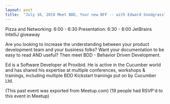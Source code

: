 ```yaml
---
layout: post
title:  "July 16, 2019 Meet BDD, Your new BFF -- with Edward Snodgrass"
---
```


Pizza and Networking: 6:00 - 6:30
Presentation: 6:30 - 8:00
JetBrains IntelliJ giveaway

Are you looking to increase the understanding between your product development team and your business folks? Want your documentation to be easy to read AND useful? Then meet BDD - Behavior Driven Development.

Ed is a Software Developer at Proxibid. He is active in the Cucumber world and has shared his expertise at multiple conferences, workshops & trainings, including multiple BDD Kickstart trainings put on by Cucumber Ltd.

(This past event was exported from Meetup.com)
(19 people had RSVP'd to this event in Meetup)